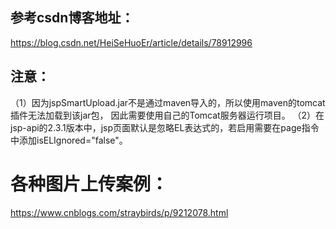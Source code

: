 ## 参考csdn博客地址：
https://blog.csdn.net/HeiSeHuoEr/article/details/78912996

## 注意：
（1）因为jspSmartUpload.jar不是通过maven导入的，所以使用maven的tomcat插件无法加载到该jar包，
因此需要使用自己的Tomcat服务器运行项目。
（2）在jsp-api的2.3.1版本中，jsp页面默认是忽略EL表达式的，若启用需要在page指令中添加isELIgnored="false"。

# 各种图片上传案例：
https://www.cnblogs.com/straybirds/p/9212078.html